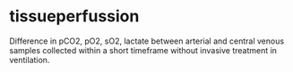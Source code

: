 # tissueperfussion
Difference in pCO2, pO2, sO2, lactate between arterial and central venous samples collected within a short timeframe without invasive treatment in ventilation.
